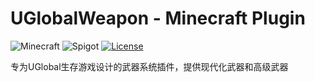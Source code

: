 # UGlobalWeapon - Minecraft Plugin

![Minecraft](https://img.shields.io/badge/Minecraft-1.21%2B-blue?style=flat&logo=minecraft)
![Spigot](https://img.shields.io/badge/Spigot-API-ED8C1A?style=flat&logo=java)
[![License](https://img.shields.io/badge/License-MIT-green)](LICENSE)

专为UGlobal生存游戏设计的武器系统插件，提供现代化武器和高级武器

